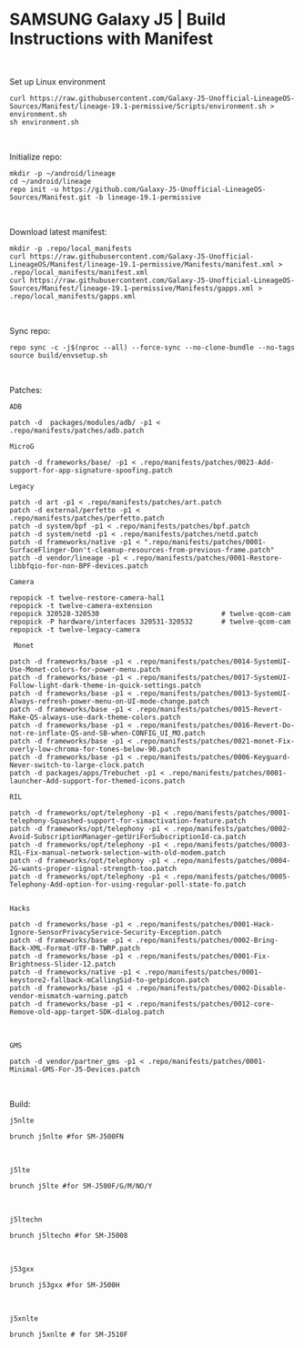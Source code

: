 # SAMSUNG Galaxy J5 | Build Instructions with Manifest
<br/>

Set up Linux environment
```
curl https://raw.githubusercontent.com/Galaxy-J5-Unofficial-LineageOS-Sources/Manifest/lineage-19.1-permissive/Scripts/environment.sh > environment.sh
sh environment.sh
```
<br/>

Initialize repo:
```
mkdir -p ~/android/lineage
cd ~/android/lineage
repo init -u https://github.com/Galaxy-J5-Unofficial-LineageOS-Sources/Manifest.git -b lineage-19.1-permissive
```
<br/>


Download latest manifest:
```
mkdir -p .repo/local_manifests
curl https://raw.githubusercontent.com/Galaxy-J5-Unofficial-LineageOS/Manifest/lineage-19.1-permissive/Manifests/manifest.xml > .repo/local_manifests/manifest.xml
curl https://raw.githubusercontent.com/Galaxy-J5-Unofficial-LineageOS-Sources/Manifest/lineage-19.1-permissive/Manifests/gapps.xml > .repo/local_manifests/gapps.xml
```
<br/>

Sync repo:
```
repo sync -c -j$(nproc --all) --force-sync --no-clone-bundle --no-tags
source build/envsetup.sh
```
<br/>

Patches:

```ADB```
```
patch -d  packages/modules/adb/ -p1 < .repo/manifests/patches/adb.patch
```

```MicroG```
```
patch -d frameworks/base/ -p1 < .repo/manifests/patches/0023-Add-support-for-app-signature-spoofing.patch
```

```Legacy```
```
patch -d art -p1 < .repo/manifests/patches/art.patch
patch -d external/perfetto -p1 < .repo/manifests/patches/perfetto.patch
patch -d system/bpf -p1 < .repo/manifests/patches/bpf.patch
patch -d system/netd -p1 < .repo/manifests/patches/netd.patch
patch -d frameworks/native -p1 < ".repo/manifests/patches/0001-SurfaceFlinger-Don't-cleanup-resources-from-previous-frame.patch"
patch -d vendor/lineage -p1 < .repo/manifests/patches/0001-Restore-libbfqio-for-non-BPF-devices.patch

```

``` Camera ```
```
repopick -t twelve-restore-camera-hal1
repopick -t twelve-camera-extension
repopick 320528-320530                              # twelve-qcom-cam
repopick -P hardware/interfaces 320531-320532       # twelve-qcom-cam
repopick -t twelve-legacy-camera
```

``` Monet```
```
patch -d frameworks/base -p1 < .repo/manifests/patches/0014-SystemUI-Use-Monet-colors-for-power-menu.patch
patch -d frameworks/base -p1 < .repo/manifests/patches/0017-SystemUI-Follow-light-dark-theme-in-quick-settings.patch
patch -d frameworks/base -p1 < .repo/manifests/patches/0013-SystemUI-Always-refresh-power-menu-on-UI-mode-change.patch
patch -d frameworks/base -p1 < .repo/manifests/patches/0015-Revert-Make-QS-always-use-dark-theme-colors.patch
patch -d frameworks/base -p1 < .repo/manifests/patches/0016-Revert-Do-not-re-inflate-QS-and-SB-when-CONFIG_UI_MO.patch
patch -d frameworks/base -p1 < .repo/manifests/patches/0021-monet-Fix-overly-low-chroma-for-tones-below-90.patch
patch -d frameworks/base -p1 < .repo/manifests/patches/0006-Keyguard-Never-switch-to-large-clock.patch
patch -d packages/apps/Trebuchet -p1 < .repo/manifests/patches/0001-launcher-Add-support-for-themed-icons.patch
```

``` RIL ```
```
patch -d frameworks/opt/telephony -p1 < .repo/manifests/patches/0001-telephony-Squashed-support-for-simactivation-feature.patch
patch -d frameworks/opt/telephony -p1 < .repo/manifests/patches/0002-Avoid-SubscriptionManager-getUriForSubscriptionId-ca.patch
patch -d frameworks/opt/telephony -p1 < .repo/manifests/patches/0003-RIL-Fix-manual-network-selection-with-old-modem.patch
patch -d frameworks/opt/telephony -p1 < .repo/manifests/patches/0004-2G-wants-proper-signal-strength-too.patch
patch -d frameworks/opt/telephony -p1 < .repo/manifests/patches/0005-Telephony-Add-option-for-using-regular-poll-state-fo.patch


```

```Hacks ```
```
patch -d frameworks/base -p1 < .repo/manifests/patches/0001-Hack-Ignore-SensorPrivacyService-Security-Exception.patch
patch -d frameworks/base -p1 < .repo/manifests/patches/0002-Bring-Back-XML-Format-UTF-8-TWRP.patch
patch -d frameworks/base -p1 < .repo/manifests/patches/0001-Fix-Brightness-Slider-12.patch
patch -d frameworks/native -p1 < .repo/manifests/patches/0001-keystore2-fallback-mCallingSid-to-getpidcon.patch
patch -d frameworks/base -p1 < .repo/manifests/patches/0002-Disable-vendor-mismatch-warning.patch
patch -d frameworks/base -p1 < .repo/manifests/patches/0012-core-Remove-old-app-target-SDK-dialog.patch
```
<br/>

```GMS ```
```
patch -d vendor/partner_gms -p1 < .repo/manifests/patches/0001-Minimal-GMS-For-J5-Devices.patch
```
<br/>

Build:

```j5nlte```

```
brunch j5nlte #for SM-J500FN
```
<br/>

```j5lte ```

```
brunch j5lte #for SM-J500F/G/M/NO/Y
```
<br/>

```j5ltechn```

```
brunch j5ltechn #for SM-J5008
```
<br/>

```j53gxx```

```
brunch j53gxx #for SM-J500H
```
<br/>

```j5xnlte ```

```
brunch j5xnlte # for SM-J510F
```
<br/>

<br/>
